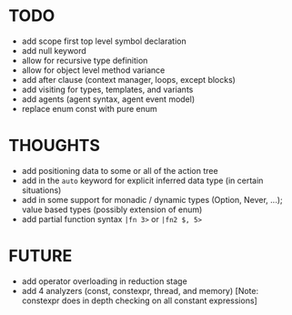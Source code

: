# TODO

- add scope first top level symbol declaration
- add null keyword
- allow for recursive type definition
- allow for object level method variance
- add after clause (context manager, loops, except blocks)
- add visiting for types, templates, and variants
- add agents (agent syntax, agent event model)
- replace enum const with pure enum

# THOUGHTS

- add positioning data to some or all of the action tree
- add in the `auto` keyword for explicit inferred data type (in certain situations)
- add in some support for monadic / dynamic types (Option, Never, ...); value based types (possibly extension of enum)
- add partial function syntax `|fn 3>` or `|fn2 $, 5>`

# FUTURE

- add operator overloading in reduction stage
- add 4 analyzers (const, constexpr, thread, and memory) [Note: constexpr does in depth checking on all constant expressions]
